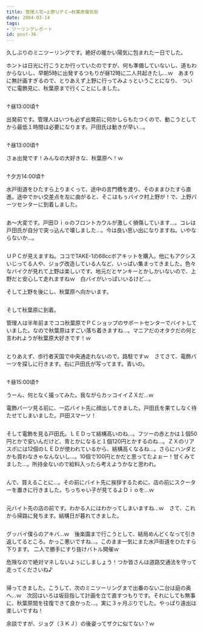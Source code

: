 ```yaml
---
title: 管理人宅→上野ＵＰＣ→秋葉原電気街
date: 2004-03-14
tags:
- ツーリングレポート
id: post-36
---
```



<p class="sentence">久しぶりのミニツーリングです。絶好の暖かい陽気に包まれた一日でした。</p>
<p class="sentence spacing10">ホントは日光に行こうとか行っていたのですが、何も準備していないし、道もわからないし、早朝5時に出発するつもりが昼12時に二人共起きたし...ｗ　あまりに無計画すぎるので、とりあえず上野に行ってみよぅということになり、 ついでに電飾見に、秋葉原まで行くことにしました。</p>
<div class="center spacing"><img src="/photo/diary/ueno-akiba1.jpg" alt=""></div>
<p class="sentence">↑昼13:00頃↑</p>
<p class="sentence spacing10">出発前です。管理人はいつも必ず出発前に何かしらもたつくので、動こうとしてから最低１時間は必要になります。戸田氏は動きが早い...。 </p>
<div class="center spacing"><img src="/photo/diary/ueno-akiba2.jpg" alt=""></div>
<p class="sentence">↑昼13:00頃↑</p>
<p class="sentence spacing10">さぁ出発です！みんなの大好きな、秋葉原へ！ｗ </p>
<div class="center spacing"><img src="/photo/diary/ueno-akiba3.jpg" alt=""></div>
<p class="sentence">↑夕方14:00頃↑</p>
<p class="sentence spacing10">水戸街道をひたすら上りまくって、途中の言門橋を渡り、そのままひたすら直進。途中でかい交差点を左に曲がると、そこはもぅバイク村上野が！で、上野パーツセンターに到着しました。 </p>
<div class="center spacing"><img src="/photo/diary/ueno-akiba4.jpg" alt=""></div>
<p class="sentence spacing10">あ～大変です。戸田Ｄｉｏのフロントカウルが激しく損傷しています...。コレは戸田氏が自分で突っ込んで壊しました...。今は良い思い出になりますね。いやならないか...。</p>
<div class="center spacing"><img src="/photo/diary/ueno-akiba5.jpg" alt=""></div>
<p class="sentence">ＵＰＣが見えますね。ココでTAKE-1の68ccボアキットを購入。他にもアクシスいじってる人や、ジョグ改造している人など、いっぱい集まってきました。色々なバイクが見れて上野は楽しいです。地元だとヤンキーとかしかいないので、上野だと安心して走れますねｗ　白バイがいっぱいいるけど...。</p>
<p class="sentence spacing10">そして上野を後にし、秋葉原へ向かいます。 </p>
<div class="center spacing"><img src="/photo/diary/ueno-akiba6.jpg" alt=""></div>
<p class="sentence">そして秋葉原に到着。</p>
<p class="sentence spacing10">管理人は半年前までココ秋葉原でＰＣショップのサポートセンターでバイトしていました。なので秋葉原はすごい落ち着きますね...。マニアだのオタクだの何と言われようが秋葉原大好きです！ｗ </p>
<div class="center spacing"><img src="/photo/diary/ueno-akiba7.jpg" alt=""></div>
<p class="sentence spacing10">とりあえず、歩行者天国で中央通走れないので。路駐ですｗ　さてさて、電飾パーツを探しに行きます。右に戸田氏が写ってます。青いの。 </p>
<div class="center spacing"><img src="/photo/diary/ueno-akiba8.jpg" alt=""></div>
<p class="sentence">↑昼15:00頃↑</p>
<p class="sentence">うーん、何となく撮ってみた。我ながらカッコイイＺＸだ...ｗ </p>
<p class="sentence spacing10">電飾パーツ見る前に、一応バイト先に顔出してきました。戸田氏を果てしなく待たせてしまいました。戸田スマーソ！</p>
<div class="center spacing"><img src="/photo/diary/ueno-akiba9.jpg" alt=""></div>
<p class="sentence spacing10">そして電飾を見る戸田氏。ＬＥＤって結構高いのね...。フツーの赤とかは１個50円とかで安いんだけど、青とかになると１個120円とかするのね...。ＺＸのリアスポには12個のＬＥＤが使われているから、結構高くなるね...。さらにハンダとかも買わなきゃなんないし...。10個で100円とかだと思ってたよぉー！甘くみてました...。所持金ないので給料入ったら考えようかなと思われ。</p>
<div class="center spacing"><img src="/photo/diary/ueno-akiba10.jpg" alt=""></div>
<p class="sentence spacing10">んで、買えることに...。その前にバイト先に挨拶するために、店の前にスクーターを置きに行きました。ちっちゃい子が見てるよＤｉｏを...ｗ </p>
<div class="center spacing"><img src="/photo/diary/ueno-akiba11.jpg" alt=""></div>
<p class="sentence spacing10">元バイト先の店の前です。わかる人にはわかってしまいますね...ｗ　さて、これから帰路に発ちます。結構日が暮れてきました。 </p>
<div class="center spacing"><img src="/photo/diary/ueno-akiba12.jpg" alt=""></div>
<p class="sentence">グッバイ僕らのアキバ...ｗ　後楽園まで行こうとして、結局めんどくなって引き返してるところ。かっこ悪いですね...。このまま一気にまた水戸街道をひたすら下ります。 二人で勝手にすり抜けバトル開催ｗ</p>
<p class="sentence spacing10">危険なので絶対マネしないよぅにしましょう！つか皆さんは道路交通法を守って走ってくださいね♪ </p>
<div class="center spacing"><img src="/photo/diary/ueno-akiba13.jpg" alt=""></div>
<p class="sentence">帰ってきました。こうして、次のミニツーリングまで出番のない二台は庭の奥へ...ｗ　次回はいろは坂目指して計画を立て直すつもりです。それにしても無事に、秋葉原間を往復できて良かった...。実に３ヶ月ぶりでした。やっぱり遠出は楽しいですね！</p>
<p class="sentence">余談ですが、ジョグ（３ＫＪ）の後姿ってザクに似てない？ｗ </p>
